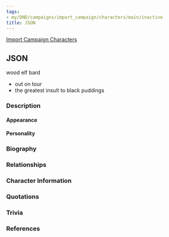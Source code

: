 ```yaml
---
tags:
- my/DND/campaigns/import_campaign/characters/main/inactive
title: JSON
---
```


[Import Campaign Characters](/dnd/characters/)

## JSON

wood elf bard

- out on tour
- the greatest insult to black puddings

### Description

#### Appearance

#### Personality

### Biography

### Relationships

### Character Information

### Quotations

### Trivia

### References
